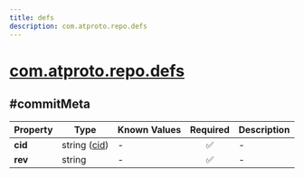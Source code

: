 ```yaml
---
title: defs
description: com.atproto.repo.defs
---
```


# [com.atproto.repo.defs](https://github.com/myConsciousness/atproto.dart/blob/main/lexicons/com/atproto/repo/defs.json)

## #commitMeta

| Property | Type | Known Values | Required | Description |
| --- | --- | --- | :---: | --- |
| **cid** | string ([cid](https://atproto.com/specs/repository#cid-formats)) | - | ✅ | - |
| **rev** | string | - | ✅ | - |
